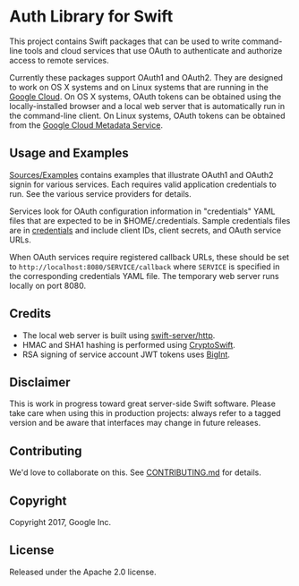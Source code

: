 # Auth Library for Swift

This project contains Swift packages that can be used to write command-line
tools and cloud services that use OAuth to authenticate and authorize access
to remote services.

Currently these packages support OAuth1 and OAuth2.
They are designed to work on OS X systems and on Linux systems that are
running in the [Google Cloud](https://cloud.google.com).
On OS X systems, OAuth tokens can be obtained using the locally-installed
browser and a local web server that is automatically run in the
command-line client. 
On Linux systems, OAuth tokens can be obtained from the
[Google Cloud Metadata Service](https://cloud.google.com/compute/docs/storing-retrieving-metadata).

## Usage and Examples

[Sources/Examples](Sources/Examples) 
contains examples that illustrate OAuth1 and OAuth2 signin for
various services. Each requires valid application credentials to run.
See the various service providers for details.

Services look for OAuth configuration information in "credentials" YAML files
that are expected to be in $HOME/.credentials. Sample credentials
files are in [credentials](credentials)
and include client IDs, client secrets, and OAuth service URLs.

When OAuth services require registered callback URLs, these should be
set to `http://localhost:8080/SERVICE/callback` where `SERVICE` is 
specified in the corresponding credentials YAML file. The temporary 
web server runs locally on port 8080.

## Credits

- The local web server is built using [swift-server/http](https://github.com/swift-server/http).
- HMAC and SHA1 hashing is performed using [CryptoSwift](https://github.com/krzyzanowskim/CryptoSwift).
- RSA signing of service account JWT tokens uses [BigInt](https://github.com/attaswift/BigInt).

## Disclaimer

This is work in progress toward great server-side Swift software. Please take care
when using this in production projects: always refer to a tagged version and 
be aware that interfaces may change in future releases.

## Contributing

We'd love to collaborate on this. See [CONTRIBUTING.md](CONTRIBUTING.md) for details.

## Copyright

Copyright 2017, Google Inc.

## License

Released under the Apache 2.0 license.
